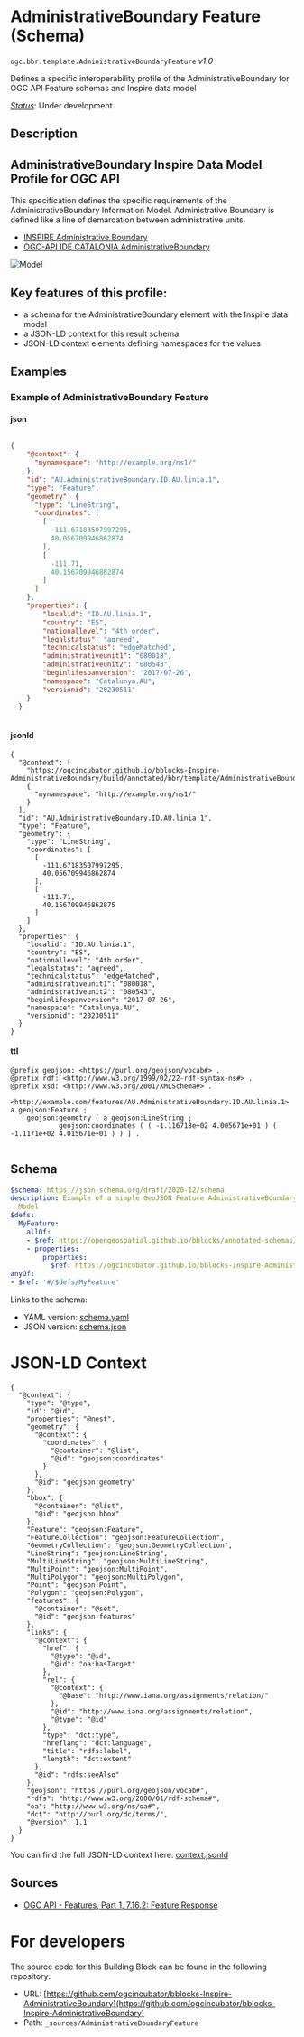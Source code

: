 
# AdministrativeBoundary Feature (Schema)

`ogc.bbr.template.AdministrativeBoundaryFeature` *v1.0*

Defines a specific interoperability profile of the AdministrativeBoundary for OGC API Feature schemas and Inspire data model

[*Status*](http://www.opengis.net/def/status): Under development

## Description


## AdministrativeBoundary Inspire Data Model Profile for OGC API

This specification defines the specific requirements of the AdministrativeBoundary Information Model.
Administrative Boundary is defined like a line of demarcation between administrative units.

- [INSPIRE Administrative Boundary](https://inspire.ec.europa.eu/featureconcept/AdministrativeBoundary)
- [OGC-API IDE CATALONIA AdministrativeBoundary](https://geoserveis.ide.cat/servei/catalunya/inspire/ogc/features/collections/inspire:AU.AdministrativeBoundary/)

![Model](./assets/model.png)

## Key features of this profile:
- a schema for the AdministrativeBoundary element with the Inspire data model
- a JSON-LD context for this result schema
- JSON-LD context elements defining namespaces for the values
## Examples

### Example of AdministrativeBoundary Feature
#### json
```json

{
    "@context": {
      "mynamespace": "http://example.org/ns1/"
    },
    "id": "AU.AdministrativeBoundary.ID.AU.linia.1",
    "type": "Feature",
    "geometry": {
      "type": "LineString",
      "coordinates": [
        [
          -111.67183507997295,
          40.056709946862874
        ],
        [
          -111.71,
          40.156709946862874
        ]
      ]
    },
    "properties": {
        "localid": "ID.AU.linia.1",
        "country": "ES",
        "nationallevel": "4th order",
        "legalstatus": "agreed",
        "technicalstatus": "edgeMatched",
        "administrativeunit1": "080018",
        "administrativeunit2": "080543",
        "beginlifespanversion": "2017-07-26",
        "namespace": "Catalunya.AU",
        "versionid": "20230511"
    }
  }
  
```

#### jsonld
```jsonld
{
  "@context": [
    "https://ogcincubator.github.io/bblocks-Inspire-AdministrativeBoundary/build/annotated/bbr/template/AdministrativeBoundaryFeature/context.jsonld",
    {
      "mynamespace": "http://example.org/ns1/"
    }
  ],
  "id": "AU.AdministrativeBoundary.ID.AU.linia.1",
  "type": "Feature",
  "geometry": {
    "type": "LineString",
    "coordinates": [
      [
        -111.67183507997295,
        40.056709946862874
      ],
      [
        -111.71,
        40.156709946862875
      ]
    ]
  },
  "properties": {
    "localid": "ID.AU.linia.1",
    "country": "ES",
    "nationallevel": "4th order",
    "legalstatus": "agreed",
    "technicalstatus": "edgeMatched",
    "administrativeunit1": "080018",
    "administrativeunit2": "080543",
    "beginlifespanversion": "2017-07-26",
    "namespace": "Catalunya.AU",
    "versionid": "20230511"
  }
}
```

#### ttl
```ttl
@prefix geojson: <https://purl.org/geojson/vocab#> .
@prefix rdf: <http://www.w3.org/1999/02/22-rdf-syntax-ns#> .
@prefix xsd: <http://www.w3.org/2001/XMLSchema#> .

<http://example.com/features/AU.AdministrativeBoundary.ID.AU.linia.1> a geojson:Feature ;
    geojson:geometry [ a geojson:LineString ;
            geojson:coordinates ( ( -1.116718e+02 4.005671e+01 ) ( -1.1171e+02 4.015671e+01 ) ) ] .


```

## Schema

```yaml
$schema: https://json-schema.org/draft/2020-12/schema
description: Example of a simple GeoJSON Feature AdministrativeBoundary with Inspire
  Model
$defs:
  MyFeature:
    allOf:
    - $ref: https://opengeospatial.github.io/bblocks/annotated-schemas/geo/features/feature/schema.yaml
    - properties:
        properties:
          $ref: https://ogcincubator.github.io/bblocks-Inspire-AdministrativeBoundary/build/annotated/bbr/template/AdministrativeBoundary/schema.yaml
anyOf:
- $ref: '#/$defs/MyFeature'

```

Links to the schema:

* YAML version: [schema.yaml](https://ogcincubator.github.io/bblocks-Inspire-AdministrativeBoundary/build/annotated/bbr/template/AdministrativeBoundaryFeature/schema.json)
* JSON version: [schema.json](https://ogcincubator.github.io/bblocks-Inspire-AdministrativeBoundary/build/annotated/bbr/template/AdministrativeBoundaryFeature/schema.yaml)


# JSON-LD Context

```jsonld
{
  "@context": {
    "type": "@type",
    "id": "@id",
    "properties": "@nest",
    "geometry": {
      "@context": {
        "coordinates": {
          "@container": "@list",
          "@id": "geojson:coordinates"
        }
      },
      "@id": "geojson:geometry"
    },
    "bbox": {
      "@container": "@list",
      "@id": "geojson:bbox"
    },
    "Feature": "geojson:Feature",
    "FeatureCollection": "geojson:FeatureCollection",
    "GeometryCollection": "geojson:GeometryCollection",
    "LineString": "geojson:LineString",
    "MultiLineString": "geojson:MultiLineString",
    "MultiPoint": "geojson:MultiPoint",
    "MultiPolygon": "geojson:MultiPolygon",
    "Point": "geojson:Point",
    "Polygon": "geojson:Polygon",
    "features": {
      "@container": "@set",
      "@id": "geojson:features"
    },
    "links": {
      "@context": {
        "href": {
          "@type": "@id",
          "@id": "oa:hasTarget"
        },
        "rel": {
          "@context": {
            "@base": "http://www.iana.org/assignments/relation/"
          },
          "@id": "http://www.iana.org/assignments/relation",
          "@type": "@id"
        },
        "type": "dct:type",
        "hreflang": "dct:language",
        "title": "rdfs:label",
        "length": "dct:extent"
      },
      "@id": "rdfs:seeAlso"
    },
    "geojson": "https://purl.org/geojson/vocab#",
    "rdfs": "http://www.w3.org/2000/01/rdf-schema#",
    "oa": "http://www.w3.org/ns/oa#",
    "dct": "http://purl.org/dc/terms/",
    "@version": 1.1
  }
}
```

You can find the full JSON-LD context here:
[context.jsonld](https://ogcincubator.github.io/bblocks-Inspire-AdministrativeBoundary/build/annotated/bbr/template/AdministrativeBoundaryFeature/context.jsonld)

## Sources

* [OGC API - Features, Part 1, 7.16.2: Feature Response](https://docs.ogc.org/is/17-069r3/17-069r3.html#_response_7)

# For developers

The source code for this Building Block can be found in the following repository:

* URL: [https://github.com/ogcincubator/bblocks-Inspire-AdministrativeBoundary](https://github.com/ogcincubator/bblocks-Inspire-AdministrativeBoundary)
* Path: `_sources/AdministrativeBoundaryFeature`

